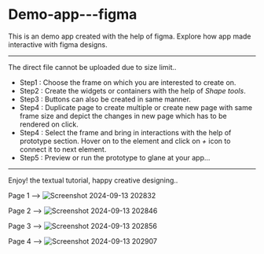# Demo-app---figma
This is an demo app created with the help of figma. Explore how app made interactive with figma designs.

------------------------------------------------

The direct file cannot be uploaded due to size limit..

- Step1 : Choose the frame on which you are interested to create on.
- Step2 : Create the widgets or containers with the help of *Shape tools*.
- Step3 : Buttons can also be created in same manner.
- Step4 : Duplicate page to create multiple or create new page with same frame size and depict the changes in new page which has to be rendered on click.
- Step4 : Select the frame and bring in interactions with the help of prototype section. Hover on to the element and click on *+* icon to connect it to next element.
- Step5 : Preview or run the prototype to glane at your app...

------------------------------------------------

Enjoy! the textual tutorial, happy creative designing..


Page 1 --> ![Screenshot 2024-09-13 202832](https://github.com/user-attachments/assets/45da265a-bd3f-4094-a177-45624ef66f48)

Page 2 --> ![Screenshot 2024-09-13 202846](https://github.com/user-attachments/assets/16be25b8-4b15-4479-b0af-f133a312eb9f)

Page 3 --> ![Screenshot 2024-09-13 202856](https://github.com/user-attachments/assets/435134a3-58fe-456c-a38c-e86ae7c94108)

Page 4 --> ![Screenshot 2024-09-13 202907](https://github.com/user-attachments/assets/c0bac8b4-9b8c-4ce8-a07e-4dbf08e1aa45)


